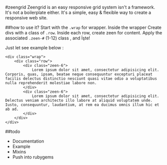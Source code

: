 #zeengrid
Zeengrid is an easy responsive grid system isn't a framework. It's not a boilerplate either. It's a simple, easy & flexible way to create a responsive web site.

##how to use it?
Start with the `.wrap` for wrapper. Inside the wrapper Create divs with a class of `.row`. Inside each row, create zeen for content. Apply the associated `.zeen-#` (1-12) class , and İşte!

Just let see example below :
```
<div class="wrap">
	<div class="row">
		<div class="zeen-6">
			Lorem ipsum dolor sit amet, consectetur adipisicing elit. Corporis, quas, ipsam, beatae neque consequuntur excepturi placeat facilis delectus distinctio nesciunt quasi vitae odio a voluptatibus nulla reprehenderit molestiae labore non.
		</div>
		<div class="zeen-6">
			Lorem ipsum dolor sit amet, consectetur adipisicing elit. Delectus veniam architecto illo labore at aliquid voluptatem unde. Iusto, consequuntur, laudantium, at rem ea ducimus omnis illum hic et ab ad.
		</div>
	</div>
</div>
```

##todo
* Documentation
* Example
* Mixins
* Push into rubygems

